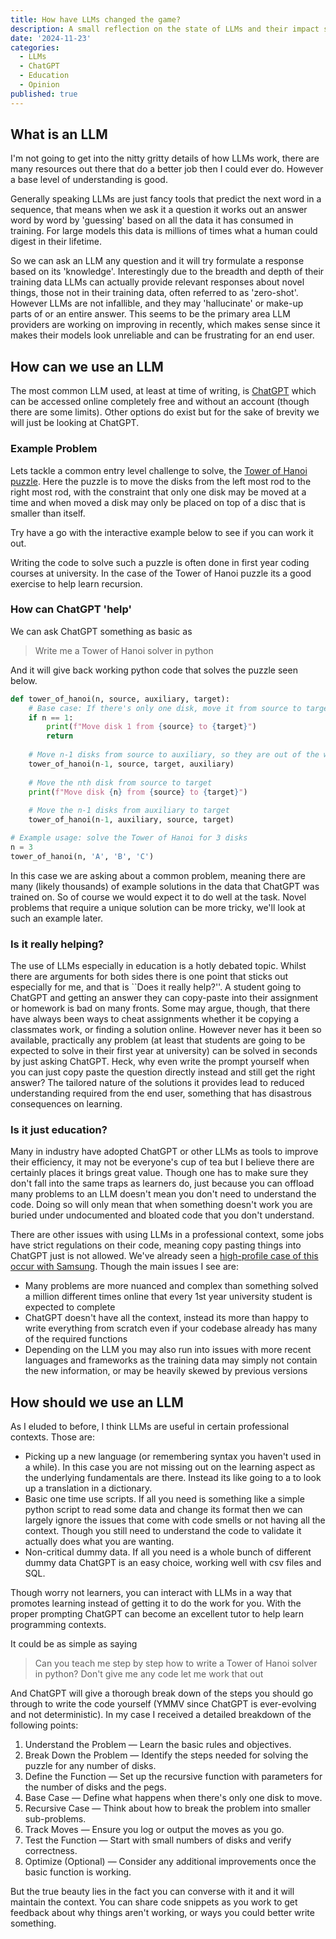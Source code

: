 ```yaml
---
title: How have LLMs changed the game?
description: A small reflection on the state of LLMs and their impact software development and education.
date: '2024-11-23'
categories:
  - LLMs
  - ChatGPT
  - Education
  - Opinion
published: true
---
```


## What is an LLM
I'm not going to get into the nitty gritty details of how LLMs work, there are many resources out there that do a better job then I could ever do. However a base level of understanding is good.

Generally speaking LLMs are just fancy tools that predict the next word in a sequence, that means when we ask it a question it works out an answer word by word by 'guessing' based on all the data it has consumed in training. For large models this data is millions of times what a human could digest in their lifetime.

So we can ask an LLM any question and it will try formulate a response based on its 'knowledge'. Interestingly due to the breadth and depth of their training data LLMs can actually provide relevant responses about novel things, those not in their training data, often referred to as 'zero-shot'. However LLMs are not infallible, and they may 'hallucinate' or make-up parts of or an entire answer. This seems to be the primary area LLM providers are working on improving in recently, which makes sense since it makes their models look unreliable and can be frustrating for an end user.

## How can we use an LLM
The most common LLM used, at least at time of writing, is [ChatGPT](https://chatgpt.com/) which can be accessed online completely free and without an account (though there are some limits). Other options do exist but for the sake of brevity we will just be looking at ChatGPT.

### Example Problem
Lets tackle a common entry level challenge to solve, the [Tower of Hanoi puzzle](https://en.wikipedia.org/wiki/Tower_of_Hanoi). Here the puzzle is to move the disks from the left most rod to the right most rod, with the constraint that only one disk may be moved at a time and when moved a disk may only be placed on top of a disc that is smaller than itself.

Try have a go with the interactive example below to see if you can work it out.

<script>
  import TowerOfHanoi from './How-have-LLMs-changed-the-game/hanoi.svelte'
</script>

<TowerOfHanoi />


Writing the code to solve such a puzzle is often done in first year coding courses at university. In the case of the Tower of Hanoi puzzle its a good exercise to help learn recursion.

### How can ChatGPT 'help'
We can ask ChatGPT something as basic as

> Write me a Tower of Hanoi solver in python

And it will give back working python code that solves the puzzle seen below.

```python
def tower_of_hanoi(n, source, auxiliary, target):
    # Base case: If there's only one disk, move it from source to target
    if n == 1:
        print(f"Move disk 1 from {source} to {target}")
        return
    
    # Move n-1 disks from source to auxiliary, so they are out of the way
    tower_of_hanoi(n-1, source, target, auxiliary)
    
    # Move the nth disk from source to target
    print(f"Move disk {n} from {source} to {target}")
    
    # Move the n-1 disks from auxiliary to target
    tower_of_hanoi(n-1, auxiliary, source, target)

# Example usage: solve the Tower of Hanoi for 3 disks
n = 3
tower_of_hanoi(n, 'A', 'B', 'C')
```

In this case we are asking about a common problem, meaning there are many (likely thousands) of example solutions in the data that ChatGPT was trained on. So of course we would expect it to do well at the task. Novel problems that require a unique solution can be more tricky, we'll look at such an example later.

### Is it really helping?
The use of LLMs especially in education is a hotly debated topic. Whilst there are arguments for both sides there is one point that sticks out especially for me, and that is ``Does it really help?''. A student going to ChatGPT and getting an answer they can copy-paste into their assignment or homework is bad on many fronts. Some may argue, though, that there have always been ways to cheat assignments whether it be copying a classmates work, or finding a solution online. However never has it been so available, practically any problem (at least that students are going to be expected to solve in their first year at university) can be solved in seconds by just asking ChatGPT. Heck, why even write the prompt yourself when you can just copy paste the question directly instead and still get the right answer? The tailored nature of the solutions it provides lead to reduced understanding required from the end user, something that has disastrous consequences on learning. 


### Is it just education?
Many in industry have adopted ChatGPT or other LLMs as tools to improve their efficiency, it may not be everyone's cup of tea but I believe there are certainly places it brings great value. Though one has to make sure they don't fall into the same traps as learners do, just because you can offload many problems to an LLM doesn't mean you don't need to understand the code. Doing so will only mean that when something doesn't work you are buried under undocumented and bloated code that you don't understand.

There are other issues with using LLMs in a professional context, some jobs have strict regulations on their code, meaning copy pasting things into ChatGPT just is not allowed. We've already seen a [high-profile case of this occur with Samsung](https://mashable.com/article/samsung-chatgpt-leak-details). Though the main issues I see are:
- Many problems are more nuanced and complex than something solved a million different times online that every 1st year university student is expected to complete
- ChatGPT doesn't have all the context, instead its more than happy to write everything from scratch even if your codebase already has many of the required functions
- Depending on the LLM you may also run into issues with more recent languages and frameworks as the training data may simply not contain the new information, or may be heavily skewed by previous versions


## How should we use an LLM
As I eluded to before, I think LLMs are useful in certain professional contexts. Those are:
- Picking up a new language (or remembering syntax you haven't used in a while). In this case you are not missing out on the learning aspect as the underlying fundamentals are there. Instead its like going to a to look up a translation in a dictionary.
- Basic one time use scripts. If all you need is something like a simple python script to read some data and change its format then we can largely ignore the issues that come with code smells or not having all the context. Though you still need to understand the code to validate it actually does what you are wanting.
- Non-critical dummy data. If all you need is a whole bunch of different dummy data ChatGPT is an easy choice, working well with csv files and SQL.

Though worry not learners, you can interact with LLMs in a way that promotes learning instead of getting it to do the work for you. With the proper prompting ChatGPT can become an excellent tutor to help learn programming contexts.

It could be as simple as saying
> Can you teach me step by step how to write a Tower of Hanoi solver in python? Don't give me any code let me work that out

And ChatGPT will give a thorough break down of the steps you should go through to write the code yourself (YMMV since ChatGPT is ever-evolving and not deterministic). In my case I received a detailed breakdown of the following points:
1. Understand the Problem — Learn the basic rules and objectives.
1. Break Down the Problem — Identify the steps needed for solving the puzzle for any number of disks.
1. Define the Function — Set up the recursive function with parameters for the number of disks and the pegs.
1. Base Case — Define what happens when there's only one disk to move.
1. Recursive Case — Think about how to break the problem into smaller sub-problems.
1. Track Moves — Ensure you log or output the moves as you go.
1. Test the Function — Start with small numbers of disks and verify correctness.
1. Optimize (Optional) — Consider any additional improvements once the basic function is working.

But the true beauty lies in the fact you can converse with it and it will maintain the context. You can share code snippets as you work to get feedback about why things aren't working, or ways you could better write something.
 